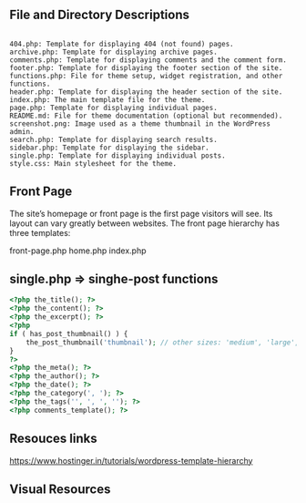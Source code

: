 ## File and Directory Descriptions

```

404.php: Template for displaying 404 (not found) pages.
archive.php: Template for displaying archive pages.
comments.php: Template for displaying comments and the comment form.
footer.php: Template for displaying the footer section of the site.
functions.php: File for theme setup, widget registration, and other functions.
header.php: Template for displaying the header section of the site.
index.php: The main template file for the theme.
page.php: Template for displaying individual pages.
README.md: File for theme documentation (optional but recommended).
screenshot.png: Image used as a theme thumbnail in the WordPress admin.
search.php: Template for displaying search results.
sidebar.php: Template for displaying the sidebar.
single.php: Template for displaying individual posts.
style.css: Main stylesheet for the theme.

```

## Front Page

The site’s homepage or front page is the first page visitors will see. Its layout can vary greatly between websites. The front page hierarchy has three templates:

front-page.php
home.php
index.php

## single.php => singhe-post functions

```php
<?php the_title(); ?>
<?php the_content(); ?>
<?php the_excerpt(); ?>
<?php
if ( has_post_thumbnail() ) {
    the_post_thumbnail('thumbnail'); // other sizes: 'medium', 'large', 'full', or custom size
}
?>
<?php the_meta(); ?>
<?php the_author(); ?>
<?php the_date(); ?>
<?php the_category(', '); ?>
<?php the_tags('', ', ', ''); ?>
<?php comments_template(); ?>


```

## Resouces links

https://www.hostinger.in/tutorials/wordpress-template-hierarchy

## Visual Resources

[](./01-wordpress-template-hierarchy.webp)
[](./02-front-page-hierarchy-1.webp)
[](./03-single-posts-hierarchy-1536x930.webp)
[](./04-single-pages-hierarchy-1536x1058.webp)
[](./05-category-archive-hierarchy-1536x608.webp)
[](./06-custom-post-types-hierarchy-1536x490.webp)
[](./07-search-results-pages-hierarchy-1536x452.webp)
[](./08-404-error-pages-hierarchy-1536x452.webp)

